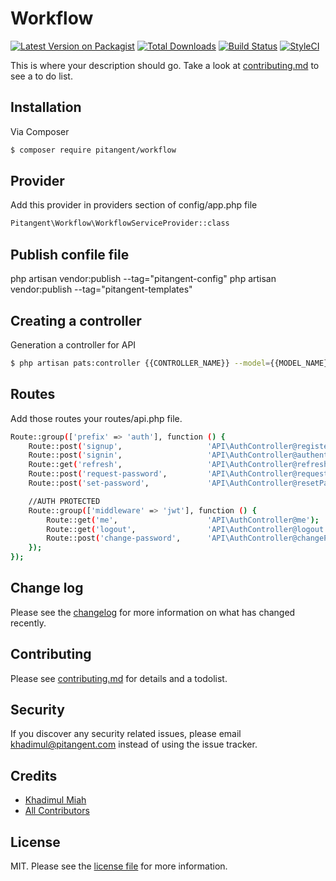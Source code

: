 # Workflow

[![Latest Version on Packagist][ico-version]][link-packagist]
[![Total Downloads][ico-downloads]][link-downloads]
[![Build Status][ico-travis]][link-travis]
[![StyleCI][ico-styleci]][link-styleci]

This is where your description should go. Take a look at [contributing.md](contributing.md) to see a to do list.

## Installation

Via Composer

``` bash
$ composer require pitangent/workflow
```

## Provider 
Add this provider in providers section of  config/app.php file

``` bash
Pitangent\Workflow\WorkflowServiceProvider::class
```

## Publish confile file
php artisan vendor:publish --tag="pitangent-config"
php artisan vendor:publish --tag="pitangent-templates"



## Creating a controller
Generation a controller for API
``` bash
$ php artisan pats:controller {{CONTROLLER_NAME}} --model={{MODEL_NAME}} --api
```

## Routes 
Add those routes your routes/api.php file.

``` bash
Route::group(['prefix' => 'auth'], function () {
    Route::post('signup',                   'API\AuthController@register');
    Route::post('signin',                   'API\AuthController@authenticate');
    Route::get('refresh',                   'API\AuthController@refresh');
    Route::post('request-password',         'API\AuthController@requestPassword');
    Route::post('set-password',             'API\AuthController@resetPassword');

    //AUTH PROTECTED
    Route::group(['middleware' => 'jwt'], function () {
        Route::get('me',                    'API\AuthController@me');
        Route::get('logout',                'API\AuthController@logout');
        Route::post('change-password',      'API\AuthController@changePassword');
    });
});

```


## Change log

Please see the [changelog](changelog.md) for more information on what has changed recently.

## Contributing

Please see [contributing.md](contributing.md) for details and a todolist.

## Security

If you discover any security related issues, please email khadimul@pitangent.com instead of using the issue tracker.

## Credits

- [Khadimul Miah][link-author]
- [All Contributors][link-contributors]

## License

MIT. Please see the [license file](license.md) for more information.

[ico-version]: https://img.shields.io/packagist/v/ows/workflow.svg?style=flat-square
[ico-downloads]: https://img.shields.io/packagist/dt/ows/workflow.svg?style=flat-square
[ico-travis]: https://img.shields.io/travis/ows/workflow/master.svg?style=flat-square
[ico-styleci]: https://styleci.io/repos/12345678/shield

[link-packagist]: https://packagist.org/packages/ows/workflow
[link-downloads]: https://packagist.org/packages/ows/workflow
[link-travis]: https://travis-ci.org/ows/workflow
[link-styleci]: https://styleci.io/repos/12345678
[link-author]: https://github.com/ows
[link-contributors]: ../../contributors
